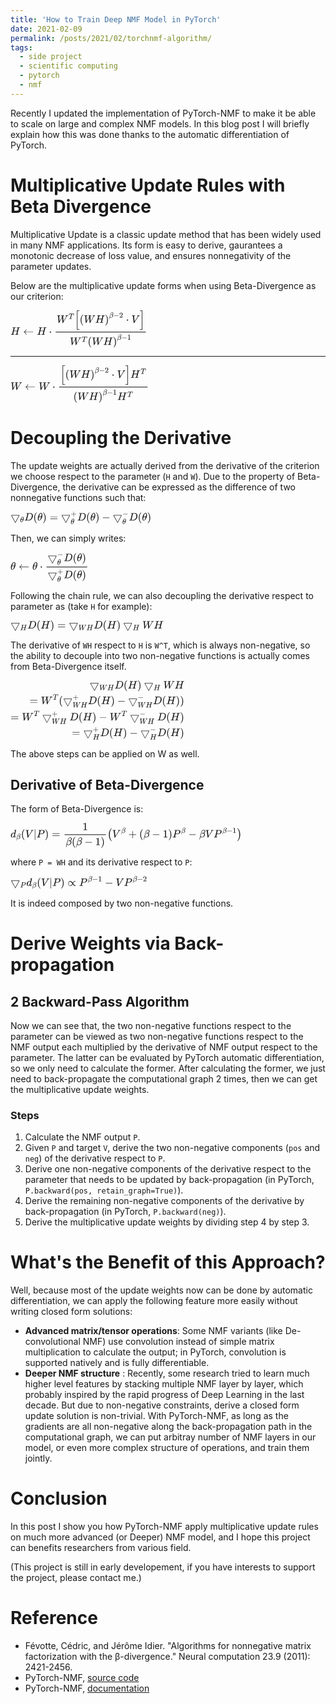 ```yaml
---
title: 'How to Train Deep NMF Model in PyTorch'
date: 2021-02-09
permalink: /posts/2021/02/torchnmf-algorithm/
tags:
  - side project
  - scientific computing
  - pytorch
  - nmf
---
```


Recently I updated the implementation of PyTorch-NMF to make it be able to scale on large and complex NMF models. In this blog post I will briefly explain how this was done thanks to the automatic differentiation of PyTorch.

# Multiplicative Update Rules with Beta Divergence

Multiplicative Update is a classic update method that has been widely used in many NMF applications. Its form is easy to derive, gaurantees a monotonic decrease of loss value, and ensures nonnegativity of the parameter updates.

Below are the multiplicative update forms when using Beta-Divergence as our criterion:

<svg xmlns="http://www.w3.org/2000/svg" width="28.616ex" height="7.793ex" viewBox="0 -2259 12648.4 3444.6" xmlns:xlink="http://www.w3.org/1999/xlink" aria-hidden="true" style=""><defs><path id="MJX-126-TEX-I-1D43B" d="M228 637Q194 637 192 641Q191 643 191 649Q191 673 202 682Q204 683 219 683Q260 681 355 681Q389 681 418 681T463 682T483 682Q499 682 499 672Q499 670 497 658Q492 641 487 638H485Q483 638 480 638T473 638T464 637T455 637Q416 636 405 634T387 623Q384 619 355 500Q348 474 340 442T328 395L324 380Q324 378 469 378H614L615 381Q615 384 646 504Q674 619 674 627T617 637Q594 637 587 639T580 648Q580 650 582 660Q586 677 588 679T604 682Q609 682 646 681T740 680Q802 680 835 681T871 682Q888 682 888 672Q888 645 876 638H874Q872 638 869 638T862 638T853 637T844 637Q805 636 794 634T776 623Q773 618 704 340T634 58Q634 51 638 51Q646 48 692 46H723Q729 38 729 37T726 19Q722 6 716 0H701Q664 2 567 2Q533 2 504 2T458 2T437 1Q420 1 420 10Q420 15 423 24Q428 43 433 45Q437 46 448 46H454Q481 46 514 49Q520 50 522 50T528 55T534 64T540 82T547 110T558 153Q565 181 569 198Q602 330 602 331T457 332H312L279 197Q245 63 245 58Q245 51 253 49T303 46H334Q340 38 340 37T337 19Q333 6 327 0H312Q275 2 178 2Q144 2 115 2T69 2T48 1Q31 1 31 10Q31 12 34 24Q39 43 44 45Q48 46 59 46H65Q92 46 125 49Q139 52 144 61Q147 65 216 339T285 628Q285 635 228 637Z"></path><path id="MJX-126-TEX-N-2190" d="M944 261T944 250T929 230H165Q167 228 182 216T211 189T244 152T277 96T303 25Q308 7 308 0Q308 -11 288 -11Q281 -11 278 -11T272 -7T267 2T263 21Q245 94 195 151T73 236Q58 242 55 247Q55 254 59 257T73 264Q121 283 158 314T215 375T247 434T264 480L267 497Q269 503 270 505T275 509T288 511Q308 511 308 500Q308 493 303 475Q293 438 278 406T246 352T215 315T185 287T165 270H929Q944 261 944 250Z"></path><path id="MJX-126-TEX-N-22C5" d="M78 250Q78 274 95 292T138 310Q162 310 180 294T199 251Q199 226 182 208T139 190T96 207T78 250Z"></path><path id="MJX-126-TEX-I-1D44A" d="M436 683Q450 683 486 682T553 680Q604 680 638 681T677 682Q695 682 695 674Q695 670 692 659Q687 641 683 639T661 637Q636 636 621 632T600 624T597 615Q597 603 613 377T629 138L631 141Q633 144 637 151T649 170T666 200T690 241T720 295T759 362Q863 546 877 572T892 604Q892 619 873 628T831 637Q817 637 817 647Q817 650 819 660Q823 676 825 679T839 682Q842 682 856 682T895 682T949 681Q1015 681 1034 683Q1048 683 1048 672Q1048 666 1045 655T1038 640T1028 637Q1006 637 988 631T958 617T939 600T927 584L923 578L754 282Q586 -14 585 -15Q579 -22 561 -22Q546 -22 542 -17Q539 -14 523 229T506 480L494 462Q472 425 366 239Q222 -13 220 -15T215 -19Q210 -22 197 -22Q178 -22 176 -15Q176 -12 154 304T131 622Q129 631 121 633T82 637H58Q51 644 51 648Q52 671 64 683H76Q118 680 176 680Q301 680 313 683H323Q329 677 329 674T327 656Q322 641 318 637H297Q236 634 232 620Q262 160 266 136L501 550L499 587Q496 629 489 632Q483 636 447 637Q428 637 422 639T416 648Q416 650 418 660Q419 664 420 669T421 676T424 680T428 682T436 683Z"></path><path id="MJX-126-TEX-I-1D447" d="M40 437Q21 437 21 445Q21 450 37 501T71 602L88 651Q93 669 101 677H569H659Q691 677 697 676T704 667Q704 661 687 553T668 444Q668 437 649 437Q640 437 637 437T631 442L629 445Q629 451 635 490T641 551Q641 586 628 604T573 629Q568 630 515 631Q469 631 457 630T439 622Q438 621 368 343T298 60Q298 48 386 46Q418 46 427 45T436 36Q436 31 433 22Q429 4 424 1L422 0Q419 0 415 0Q410 0 363 1T228 2Q99 2 64 0H49Q43 6 43 9T45 27Q49 40 55 46H83H94Q174 46 189 55Q190 56 191 56Q196 59 201 76T241 233Q258 301 269 344Q339 619 339 625Q339 630 310 630H279Q212 630 191 624Q146 614 121 583T67 467Q60 445 57 441T43 437H40Z"></path><path id="MJX-126-TEX-LO-5B" d="M224 -649V1150H455V1099H275V-598H455V-649H224Z"></path><path id="MJX-126-TEX-N-28" d="M94 250Q94 319 104 381T127 488T164 576T202 643T244 695T277 729T302 750H315H319Q333 750 333 741Q333 738 316 720T275 667T226 581T184 443T167 250T184 58T225 -81T274 -167T316 -220T333 -241Q333 -250 318 -250H315H302L274 -226Q180 -141 137 -14T94 250Z"></path><path id="MJX-126-TEX-N-29" d="M60 749L64 750Q69 750 74 750H86L114 726Q208 641 251 514T294 250Q294 182 284 119T261 12T224 -76T186 -143T145 -194T113 -227T90 -246Q87 -249 86 -250H74Q66 -250 63 -250T58 -247T55 -238Q56 -237 66 -225Q221 -64 221 250T66 725Q56 737 55 738Q55 746 60 749Z"></path><path id="MJX-126-TEX-I-1D6FD" d="M29 -194Q23 -188 23 -186Q23 -183 102 134T186 465Q208 533 243 584T309 658Q365 705 429 705H431Q493 705 533 667T573 570Q573 465 469 396L482 383Q533 332 533 252Q533 139 448 65T257 -10Q227 -10 203 -2T165 17T143 40T131 59T126 65L62 -188Q60 -194 42 -194H29ZM353 431Q392 431 427 419L432 422Q436 426 439 429T449 439T461 453T472 471T484 495T493 524T501 560Q503 569 503 593Q503 611 502 616Q487 667 426 667Q384 667 347 643T286 582T247 514T224 455Q219 439 186 308T152 168Q151 163 151 147Q151 99 173 68Q204 26 260 26Q302 26 349 51T425 137Q441 171 449 214T457 279Q457 337 422 372Q380 358 347 358H337Q258 358 258 389Q258 396 261 403Q275 431 353 431Z"></path><path id="MJX-126-TEX-N-2212" d="M84 237T84 250T98 270H679Q694 262 694 250T679 230H98Q84 237 84 250Z"></path><path id="MJX-126-TEX-N-32" d="M109 429Q82 429 66 447T50 491Q50 562 103 614T235 666Q326 666 387 610T449 465Q449 422 429 383T381 315T301 241Q265 210 201 149L142 93L218 92Q375 92 385 97Q392 99 409 186V189H449V186Q448 183 436 95T421 3V0H50V19V31Q50 38 56 46T86 81Q115 113 136 137Q145 147 170 174T204 211T233 244T261 278T284 308T305 340T320 369T333 401T340 431T343 464Q343 527 309 573T212 619Q179 619 154 602T119 569T109 550Q109 549 114 549Q132 549 151 535T170 489Q170 464 154 447T109 429Z"></path><path id="MJX-126-TEX-I-1D449" d="M52 648Q52 670 65 683H76Q118 680 181 680Q299 680 320 683H330Q336 677 336 674T334 656Q329 641 325 637H304Q282 635 274 635Q245 630 242 620Q242 618 271 369T301 118L374 235Q447 352 520 471T595 594Q599 601 599 609Q599 633 555 637Q537 637 537 648Q537 649 539 661Q542 675 545 679T558 683Q560 683 570 683T604 682T668 681Q737 681 755 683H762Q769 676 769 672Q769 655 760 640Q757 637 743 637Q730 636 719 635T698 630T682 623T670 615T660 608T652 599T645 592L452 282Q272 -9 266 -16Q263 -18 259 -21L241 -22H234Q216 -22 216 -15Q213 -9 177 305Q139 623 138 626Q133 637 76 637H59Q52 642 52 648Z"></path><path id="MJX-126-TEX-LO-5D" d="M16 1099V1150H247V-649H16V-598H196V1099H16Z"></path><path id="MJX-126-TEX-N-31" d="M213 578L200 573Q186 568 160 563T102 556H83V602H102Q149 604 189 617T245 641T273 663Q275 666 285 666Q294 666 302 660V361L303 61Q310 54 315 52T339 48T401 46H427V0H416Q395 3 257 3Q121 3 100 0H88V46H114Q136 46 152 46T177 47T193 50T201 52T207 57T213 61V578Z"></path></defs><g stroke="currentColor" fill="currentColor" stroke-width="0" transform="matrix(1 0 0 -1 0 0)"><g data-mml-node="math"><g data-mml-node="mi"><use xlink:href="#MJX-126-TEX-I-1D43B"></use></g><g data-mml-node="mo" transform="translate(1165.8, 0)"><use xlink:href="#MJX-126-TEX-N-2190"></use></g><g data-mml-node="mi" transform="translate(2443.6, 0)"><use xlink:href="#MJX-126-TEX-I-1D43B"></use></g><g data-mml-node="mo" transform="translate(3553.8, 0)"><use xlink:href="#MJX-126-TEX-N-22C5"></use></g><g data-mml-node="mfrac" transform="translate(4054, 0)"><g data-mml-node="mrow" transform="translate(220, 1109.5)"><g data-mml-node="msup"><g data-mml-node="mi"><use xlink:href="#MJX-126-TEX-I-1D44A"></use></g><g data-mml-node="mi" transform="translate(1103.2, 363) scale(0.707)"><use xlink:href="#MJX-126-TEX-I-1D447"></use></g></g><g data-mml-node="mrow" transform="translate(1651, 0)"><g data-mml-node="mo"><use xlink:href="#MJX-126-TEX-LO-5B"></use></g><g data-mml-node="msup" transform="translate(472, 0)"><g data-mml-node="mrow"><g data-mml-node="mo"><use xlink:href="#MJX-126-TEX-N-28"></use></g><g data-mml-node="mi" transform="translate(389, 0)"><use xlink:href="#MJX-126-TEX-I-1D44A"></use></g><g data-mml-node="mi" transform="translate(1437, 0)"><use xlink:href="#MJX-126-TEX-I-1D43B"></use></g><g data-mml-node="mo" transform="translate(2325, 0)"><use xlink:href="#MJX-126-TEX-N-29"></use></g></g><g data-mml-node="TeXAtom" transform="translate(2714, 477.1) scale(0.707)" data-mjx-texclass="ORD"><g data-mml-node="mi"><use xlink:href="#MJX-126-TEX-I-1D6FD"></use></g><g data-mml-node="mo" transform="translate(566, 0)"><use xlink:href="#MJX-126-TEX-N-2212"></use></g><g data-mml-node="mn" transform="translate(1344, 0)"><use xlink:href="#MJX-126-TEX-N-32"></use></g></g></g><g data-mml-node="mo" transform="translate(4762.1, 0)"><use xlink:href="#MJX-126-TEX-N-22C5"></use></g><g data-mml-node="mi" transform="translate(5262.3, 0)"><use xlink:href="#MJX-126-TEX-I-1D449"></use></g><g data-mml-node="mo" transform="translate(6031.3, 0)"><use xlink:href="#MJX-126-TEX-LO-5D"></use></g></g></g><g data-mml-node="mrow" transform="translate(1437.7, -935.6)"><g data-mml-node="msup"><g data-mml-node="mi"><use xlink:href="#MJX-126-TEX-I-1D44A"></use></g><g data-mml-node="mi" transform="translate(1103.2, 289) scale(0.707)"><use xlink:href="#MJX-126-TEX-I-1D447"></use></g></g><g data-mml-node="msup" transform="translate(1651, 0)"><g data-mml-node="mrow"><g data-mml-node="mo"><use xlink:href="#MJX-126-TEX-N-28"></use></g><g data-mml-node="mi" transform="translate(389, 0)"><use xlink:href="#MJX-126-TEX-I-1D44A"></use></g><g data-mml-node="mi" transform="translate(1437, 0)"><use xlink:href="#MJX-126-TEX-I-1D43B"></use></g><g data-mml-node="mo" transform="translate(2325, 0)"><use xlink:href="#MJX-126-TEX-N-29"></use></g></g><g data-mml-node="TeXAtom" transform="translate(2714, 477.1) scale(0.707)" data-mjx-texclass="ORD"><g data-mml-node="mi"><use xlink:href="#MJX-126-TEX-I-1D6FD"></use></g><g data-mml-node="mo" transform="translate(566, 0)"><use xlink:href="#MJX-126-TEX-N-2212"></use></g><g data-mml-node="mn" transform="translate(1344, 0)"><use xlink:href="#MJX-126-TEX-N-31"></use></g></g></g></g><rect width="8354.4" height="60" x="120" y="220"></rect></g></g></g></svg>

---

<svg xmlns="http://www.w3.org/2000/svg" width="28.973ex" height="7.793ex" viewBox="0 -2259 12806 3444.6" xmlns:xlink="http://www.w3.org/1999/xlink" aria-hidden="true" style=""><defs><path id="MJX-148-TEX-I-1D44A" d="M436 683Q450 683 486 682T553 680Q604 680 638 681T677 682Q695 682 695 674Q695 670 692 659Q687 641 683 639T661 637Q636 636 621 632T600 624T597 615Q597 603 613 377T629 138L631 141Q633 144 637 151T649 170T666 200T690 241T720 295T759 362Q863 546 877 572T892 604Q892 619 873 628T831 637Q817 637 817 647Q817 650 819 660Q823 676 825 679T839 682Q842 682 856 682T895 682T949 681Q1015 681 1034 683Q1048 683 1048 672Q1048 666 1045 655T1038 640T1028 637Q1006 637 988 631T958 617T939 600T927 584L923 578L754 282Q586 -14 585 -15Q579 -22 561 -22Q546 -22 542 -17Q539 -14 523 229T506 480L494 462Q472 425 366 239Q222 -13 220 -15T215 -19Q210 -22 197 -22Q178 -22 176 -15Q176 -12 154 304T131 622Q129 631 121 633T82 637H58Q51 644 51 648Q52 671 64 683H76Q118 680 176 680Q301 680 313 683H323Q329 677 329 674T327 656Q322 641 318 637H297Q236 634 232 620Q262 160 266 136L501 550L499 587Q496 629 489 632Q483 636 447 637Q428 637 422 639T416 648Q416 650 418 660Q419 664 420 669T421 676T424 680T428 682T436 683Z"></path><path id="MJX-148-TEX-N-2190" d="M944 261T944 250T929 230H165Q167 228 182 216T211 189T244 152T277 96T303 25Q308 7 308 0Q308 -11 288 -11Q281 -11 278 -11T272 -7T267 2T263 21Q245 94 195 151T73 236Q58 242 55 247Q55 254 59 257T73 264Q121 283 158 314T215 375T247 434T264 480L267 497Q269 503 270 505T275 509T288 511Q308 511 308 500Q308 493 303 475Q293 438 278 406T246 352T215 315T185 287T165 270H929Q944 261 944 250Z"></path><path id="MJX-148-TEX-N-22C5" d="M78 250Q78 274 95 292T138 310Q162 310 180 294T199 251Q199 226 182 208T139 190T96 207T78 250Z"></path><path id="MJX-148-TEX-LO-5B" d="M224 -649V1150H455V1099H275V-598H455V-649H224Z"></path><path id="MJX-148-TEX-N-28" d="M94 250Q94 319 104 381T127 488T164 576T202 643T244 695T277 729T302 750H315H319Q333 750 333 741Q333 738 316 720T275 667T226 581T184 443T167 250T184 58T225 -81T274 -167T316 -220T333 -241Q333 -250 318 -250H315H302L274 -226Q180 -141 137 -14T94 250Z"></path><path id="MJX-148-TEX-I-1D43B" d="M228 637Q194 637 192 641Q191 643 191 649Q191 673 202 682Q204 683 219 683Q260 681 355 681Q389 681 418 681T463 682T483 682Q499 682 499 672Q499 670 497 658Q492 641 487 638H485Q483 638 480 638T473 638T464 637T455 637Q416 636 405 634T387 623Q384 619 355 500Q348 474 340 442T328 395L324 380Q324 378 469 378H614L615 381Q615 384 646 504Q674 619 674 627T617 637Q594 637 587 639T580 648Q580 650 582 660Q586 677 588 679T604 682Q609 682 646 681T740 680Q802 680 835 681T871 682Q888 682 888 672Q888 645 876 638H874Q872 638 869 638T862 638T853 637T844 637Q805 636 794 634T776 623Q773 618 704 340T634 58Q634 51 638 51Q646 48 692 46H723Q729 38 729 37T726 19Q722 6 716 0H701Q664 2 567 2Q533 2 504 2T458 2T437 1Q420 1 420 10Q420 15 423 24Q428 43 433 45Q437 46 448 46H454Q481 46 514 49Q520 50 522 50T528 55T534 64T540 82T547 110T558 153Q565 181 569 198Q602 330 602 331T457 332H312L279 197Q245 63 245 58Q245 51 253 49T303 46H334Q340 38 340 37T337 19Q333 6 327 0H312Q275 2 178 2Q144 2 115 2T69 2T48 1Q31 1 31 10Q31 12 34 24Q39 43 44 45Q48 46 59 46H65Q92 46 125 49Q139 52 144 61Q147 65 216 339T285 628Q285 635 228 637Z"></path><path id="MJX-148-TEX-N-29" d="M60 749L64 750Q69 750 74 750H86L114 726Q208 641 251 514T294 250Q294 182 284 119T261 12T224 -76T186 -143T145 -194T113 -227T90 -246Q87 -249 86 -250H74Q66 -250 63 -250T58 -247T55 -238Q56 -237 66 -225Q221 -64 221 250T66 725Q56 737 55 738Q55 746 60 749Z"></path><path id="MJX-148-TEX-I-1D6FD" d="M29 -194Q23 -188 23 -186Q23 -183 102 134T186 465Q208 533 243 584T309 658Q365 705 429 705H431Q493 705 533 667T573 570Q573 465 469 396L482 383Q533 332 533 252Q533 139 448 65T257 -10Q227 -10 203 -2T165 17T143 40T131 59T126 65L62 -188Q60 -194 42 -194H29ZM353 431Q392 431 427 419L432 422Q436 426 439 429T449 439T461 453T472 471T484 495T493 524T501 560Q503 569 503 593Q503 611 502 616Q487 667 426 667Q384 667 347 643T286 582T247 514T224 455Q219 439 186 308T152 168Q151 163 151 147Q151 99 173 68Q204 26 260 26Q302 26 349 51T425 137Q441 171 449 214T457 279Q457 337 422 372Q380 358 347 358H337Q258 358 258 389Q258 396 261 403Q275 431 353 431Z"></path><path id="MJX-148-TEX-N-2212" d="M84 237T84 250T98 270H679Q694 262 694 250T679 230H98Q84 237 84 250Z"></path><path id="MJX-148-TEX-N-32" d="M109 429Q82 429 66 447T50 491Q50 562 103 614T235 666Q326 666 387 610T449 465Q449 422 429 383T381 315T301 241Q265 210 201 149L142 93L218 92Q375 92 385 97Q392 99 409 186V189H449V186Q448 183 436 95T421 3V0H50V19V31Q50 38 56 46T86 81Q115 113 136 137Q145 147 170 174T204 211T233 244T261 278T284 308T305 340T320 369T333 401T340 431T343 464Q343 527 309 573T212 619Q179 619 154 602T119 569T109 550Q109 549 114 549Q132 549 151 535T170 489Q170 464 154 447T109 429Z"></path><path id="MJX-148-TEX-I-1D449" d="M52 648Q52 670 65 683H76Q118 680 181 680Q299 680 320 683H330Q336 677 336 674T334 656Q329 641 325 637H304Q282 635 274 635Q245 630 242 620Q242 618 271 369T301 118L374 235Q447 352 520 471T595 594Q599 601 599 609Q599 633 555 637Q537 637 537 648Q537 649 539 661Q542 675 545 679T558 683Q560 683 570 683T604 682T668 681Q737 681 755 683H762Q769 676 769 672Q769 655 760 640Q757 637 743 637Q730 636 719 635T698 630T682 623T670 615T660 608T652 599T645 592L452 282Q272 -9 266 -16Q263 -18 259 -21L241 -22H234Q216 -22 216 -15Q213 -9 177 305Q139 623 138 626Q133 637 76 637H59Q52 642 52 648Z"></path><path id="MJX-148-TEX-LO-5D" d="M16 1099V1150H247V-649H16V-598H196V1099H16Z"></path><path id="MJX-148-TEX-I-1D447" d="M40 437Q21 437 21 445Q21 450 37 501T71 602L88 651Q93 669 101 677H569H659Q691 677 697 676T704 667Q704 661 687 553T668 444Q668 437 649 437Q640 437 637 437T631 442L629 445Q629 451 635 490T641 551Q641 586 628 604T573 629Q568 630 515 631Q469 631 457 630T439 622Q438 621 368 343T298 60Q298 48 386 46Q418 46 427 45T436 36Q436 31 433 22Q429 4 424 1L422 0Q419 0 415 0Q410 0 363 1T228 2Q99 2 64 0H49Q43 6 43 9T45 27Q49 40 55 46H83H94Q174 46 189 55Q190 56 191 56Q196 59 201 76T241 233Q258 301 269 344Q339 619 339 625Q339 630 310 630H279Q212 630 191 624Q146 614 121 583T67 467Q60 445 57 441T43 437H40Z"></path><path id="MJX-148-TEX-N-31" d="M213 578L200 573Q186 568 160 563T102 556H83V602H102Q149 604 189 617T245 641T273 663Q275 666 285 666Q294 666 302 660V361L303 61Q310 54 315 52T339 48T401 46H427V0H416Q395 3 257 3Q121 3 100 0H88V46H114Q136 46 152 46T177 47T193 50T201 52T207 57T213 61V578Z"></path></defs><g stroke="currentColor" fill="currentColor" stroke-width="0" transform="matrix(1 0 0 -1 0 0)"><g data-mml-node="math"><g data-mml-node="mi"><use xlink:href="#MJX-148-TEX-I-1D44A"></use></g><g data-mml-node="mo" transform="translate(1325.8, 0)"><use xlink:href="#MJX-148-TEX-N-2190"></use></g><g data-mml-node="mi" transform="translate(2603.6, 0)"><use xlink:href="#MJX-148-TEX-I-1D44A"></use></g><g data-mml-node="mo" transform="translate(3873.8, 0)"><use xlink:href="#MJX-148-TEX-N-22C5"></use></g><g data-mml-node="mfrac" transform="translate(4374, 0)"><g data-mml-node="mrow" transform="translate(220, 1109.5)"><g data-mml-node="mrow"><g data-mml-node="mo"><use xlink:href="#MJX-148-TEX-LO-5B"></use></g><g data-mml-node="msup" transform="translate(472, 0)"><g data-mml-node="mrow"><g data-mml-node="mo"><use xlink:href="#MJX-148-TEX-N-28"></use></g><g data-mml-node="mi" transform="translate(389, 0)"><use xlink:href="#MJX-148-TEX-I-1D44A"></use></g><g data-mml-node="mi" transform="translate(1437, 0)"><use xlink:href="#MJX-148-TEX-I-1D43B"></use></g><g data-mml-node="mo" transform="translate(2325, 0)"><use xlink:href="#MJX-148-TEX-N-29"></use></g></g><g data-mml-node="TeXAtom" transform="translate(2714, 477.1) scale(0.707)" data-mjx-texclass="ORD"><g data-mml-node="mi"><use xlink:href="#MJX-148-TEX-I-1D6FD"></use></g><g data-mml-node="mo" transform="translate(566, 0)"><use xlink:href="#MJX-148-TEX-N-2212"></use></g><g data-mml-node="mn" transform="translate(1344, 0)"><use xlink:href="#MJX-148-TEX-N-32"></use></g></g></g><g data-mml-node="mo" transform="translate(4762.1, 0)"><use xlink:href="#MJX-148-TEX-N-22C5"></use></g><g data-mml-node="mi" transform="translate(5262.3, 0)"><use xlink:href="#MJX-148-TEX-I-1D449"></use></g><g data-mml-node="mo" transform="translate(6031.3, 0)"><use xlink:href="#MJX-148-TEX-LO-5D"></use></g></g><g data-mml-node="msup" transform="translate(6503.3, 0)"><g data-mml-node="mi"><use xlink:href="#MJX-148-TEX-I-1D43B"></use></g><g data-mml-node="mi" transform="translate(940.8, 363) scale(0.707)"><use xlink:href="#MJX-148-TEX-I-1D447"></use></g></g></g><g data-mml-node="mrow" transform="translate(1437.7, -935.6)"><g data-mml-node="msup"><g data-mml-node="mrow"><g data-mml-node="mo"><use xlink:href="#MJX-148-TEX-N-28"></use></g><g data-mml-node="mi" transform="translate(389, 0)"><use xlink:href="#MJX-148-TEX-I-1D44A"></use></g><g data-mml-node="mi" transform="translate(1437, 0)"><use xlink:href="#MJX-148-TEX-I-1D43B"></use></g><g data-mml-node="mo" transform="translate(2325, 0)"><use xlink:href="#MJX-148-TEX-N-29"></use></g></g><g data-mml-node="TeXAtom" transform="translate(2714, 477.1) scale(0.707)" data-mjx-texclass="ORD"><g data-mml-node="mi"><use xlink:href="#MJX-148-TEX-I-1D6FD"></use></g><g data-mml-node="mo" transform="translate(566, 0)"><use xlink:href="#MJX-148-TEX-N-2212"></use></g><g data-mml-node="mn" transform="translate(1344, 0)"><use xlink:href="#MJX-148-TEX-N-31"></use></g></g></g><g data-mml-node="msup" transform="translate(4067.9, 0)"><g data-mml-node="mi"><use xlink:href="#MJX-148-TEX-I-1D43B"></use></g><g data-mml-node="mi" transform="translate(940.8, 289) scale(0.707)"><use xlink:href="#MJX-148-TEX-I-1D447"></use></g></g></g><rect width="8192" height="60" x="120" y="220"></rect></g></g></g></svg>

# Decoupling the Derivative

The update weights are actually derived from the derivative of the criterion we choose respect to the parameter (`H` and `W`). Due to the property of Beta-Divergence, the derivative can be expressed as the difference of two nonnegative functions such that:

<svg xmlns="http://www.w3.org/2000/svg" width="29.479ex" height="2.615ex" viewBox="0 -825.2 13029.9 1155.8" xmlns:xlink="http://www.w3.org/1999/xlink" aria-hidden="true" style=""><defs><path id="MJX-256-TEX-N-25BD" d="M59 480Q59 485 61 489T66 495T72 498L75 500H814Q828 493 828 480V474L644 132Q458 -210 455 -212Q451 -215 444 -215T433 -212Q429 -210 342 -49T164 282T64 466Q59 478 59 480ZM775 460H113Q113 459 278 153T444 -153T610 153T775 460Z"></path><path id="MJX-256-TEX-I-1D703" d="M35 200Q35 302 74 415T180 610T319 704Q320 704 327 704T339 705Q393 701 423 656Q462 596 462 495Q462 380 417 261T302 66T168 -10H161Q125 -10 99 10T60 63T41 130T35 200ZM383 566Q383 668 330 668Q294 668 260 623T204 521T170 421T157 371Q206 370 254 370L351 371Q352 372 359 404T375 484T383 566ZM113 132Q113 26 166 26Q181 26 198 36T239 74T287 161T335 307L340 324H145Q145 321 136 286T120 208T113 132Z"></path><path id="MJX-256-TEX-I-1D437" d="M287 628Q287 635 230 637Q207 637 200 638T193 647Q193 655 197 667T204 682Q206 683 403 683Q570 682 590 682T630 676Q702 659 752 597T803 431Q803 275 696 151T444 3L430 1L236 0H125H72Q48 0 41 2T33 11Q33 13 36 25Q40 41 44 43T67 46Q94 46 127 49Q141 52 146 61Q149 65 218 339T287 628ZM703 469Q703 507 692 537T666 584T629 613T590 629T555 636Q553 636 541 636T512 636T479 637H436Q392 637 386 627Q384 623 313 339T242 52Q242 48 253 48T330 47Q335 47 349 47T373 46Q499 46 581 128Q617 164 640 212T683 339T703 469Z"></path><path id="MJX-256-TEX-N-28" d="M94 250Q94 319 104 381T127 488T164 576T202 643T244 695T277 729T302 750H315H319Q333 750 333 741Q333 738 316 720T275 667T226 581T184 443T167 250T184 58T225 -81T274 -167T316 -220T333 -241Q333 -250 318 -250H315H302L274 -226Q180 -141 137 -14T94 250Z"></path><path id="MJX-256-TEX-N-29" d="M60 749L64 750Q69 750 74 750H86L114 726Q208 641 251 514T294 250Q294 182 284 119T261 12T224 -76T186 -143T145 -194T113 -227T90 -246Q87 -249 86 -250H74Q66 -250 63 -250T58 -247T55 -238Q56 -237 66 -225Q221 -64 221 250T66 725Q56 737 55 738Q55 746 60 749Z"></path><path id="MJX-256-TEX-N-3D" d="M56 347Q56 360 70 367H707Q722 359 722 347Q722 336 708 328L390 327H72Q56 332 56 347ZM56 153Q56 168 72 173H708Q722 163 722 153Q722 140 707 133H70Q56 140 56 153Z"></path><path id="MJX-256-TEX-N-2B" d="M56 237T56 250T70 270H369V420L370 570Q380 583 389 583Q402 583 409 568V270H707Q722 262 722 250T707 230H409V-68Q401 -82 391 -82H389H387Q375 -82 369 -68V230H70Q56 237 56 250Z"></path><path id="MJX-256-TEX-N-2212" d="M84 237T84 250T98 270H679Q694 262 694 250T679 230H98Q84 237 84 250Z"></path></defs><g stroke="currentColor" fill="currentColor" stroke-width="0" transform="matrix(1 0 0 -1 0 0)"><g data-mml-node="math"><g data-mml-node="msub"><g data-mml-node="mo"><use xlink:href="#MJX-256-TEX-N-25BD"></use></g><g data-mml-node="TeXAtom" transform="translate(889, -150) scale(0.707)" data-mjx-texclass="ORD"><g data-mml-node="mi"><use xlink:href="#MJX-256-TEX-I-1D703"></use></g></g></g><g data-mml-node="mi" transform="translate(1270.6, 0)"><use xlink:href="#MJX-256-TEX-I-1D437"></use></g><g data-mml-node="mo" transform="translate(2098.6, 0)"><use xlink:href="#MJX-256-TEX-N-28"></use></g><g data-mml-node="mi" transform="translate(2487.6, 0)"><use xlink:href="#MJX-256-TEX-I-1D703"></use></g><g data-mml-node="mo" transform="translate(2956.6, 0)"><use xlink:href="#MJX-256-TEX-N-29"></use></g><g data-mml-node="mo" transform="translate(3623.4, 0)"><use xlink:href="#MJX-256-TEX-N-3D"></use></g><g data-mml-node="msubsup" transform="translate(4679.2, 0)"><g data-mml-node="mo"><use xlink:href="#MJX-256-TEX-N-25BD"></use></g><g data-mml-node="mo" transform="translate(889, 413) scale(0.707)"><use xlink:href="#MJX-256-TEX-N-2B"></use></g><g data-mml-node="TeXAtom" transform="translate(889, -323.5) scale(0.707)" data-mjx-texclass="ORD"><g data-mml-node="mi"><use xlink:href="#MJX-256-TEX-I-1D703"></use></g></g></g><g data-mml-node="mi" transform="translate(6168.3, 0)"><use xlink:href="#MJX-256-TEX-I-1D437"></use></g><g data-mml-node="mo" transform="translate(6996.3, 0)"><use xlink:href="#MJX-256-TEX-N-28"></use></g><g data-mml-node="mi" transform="translate(7385.3, 0)"><use xlink:href="#MJX-256-TEX-I-1D703"></use></g><g data-mml-node="mo" transform="translate(7854.3, 0)"><use xlink:href="#MJX-256-TEX-N-29"></use></g><g data-mml-node="mo" transform="translate(8465.5, 0)"><use xlink:href="#MJX-256-TEX-N-2212"></use></g><g data-mml-node="msubsup" transform="translate(9465.8, 0)"><g data-mml-node="mo"><use xlink:href="#MJX-256-TEX-N-25BD"></use></g><g data-mml-node="mo" transform="translate(889, 413) scale(0.707)"><use xlink:href="#MJX-256-TEX-N-2212"></use></g><g data-mml-node="TeXAtom" transform="translate(889, -323.5) scale(0.707)" data-mjx-texclass="ORD"><g data-mml-node="mi"><use xlink:href="#MJX-256-TEX-I-1D703"></use></g></g></g><g data-mml-node="mi" transform="translate(10954.9, 0)"><use xlink:href="#MJX-256-TEX-I-1D437"></use></g><g data-mml-node="mo" transform="translate(11782.9, 0)"><use xlink:href="#MJX-256-TEX-N-28"></use></g><g data-mml-node="mi" transform="translate(12171.9, 0)"><use xlink:href="#MJX-256-TEX-I-1D703"></use></g><g data-mml-node="mo" transform="translate(12640.9, 0)"><use xlink:href="#MJX-256-TEX-N-29"></use></g></g></g></svg>

Then, we can simply writes:

<svg xmlns="http://www.w3.org/2000/svg" width="16.335ex" height="6.18ex" viewBox="0 -1615.8 7220.1 2731.6" xmlns:xlink="http://www.w3.org/1999/xlink" aria-hidden="true" style=""><defs><path id="MJX-498-TEX-I-1D703" d="M35 200Q35 302 74 415T180 610T319 704Q320 704 327 704T339 705Q393 701 423 656Q462 596 462 495Q462 380 417 261T302 66T168 -10H161Q125 -10 99 10T60 63T41 130T35 200ZM383 566Q383 668 330 668Q294 668 260 623T204 521T170 421T157 371Q206 370 254 370L351 371Q352 372 359 404T375 484T383 566ZM113 132Q113 26 166 26Q181 26 198 36T239 74T287 161T335 307L340 324H145Q145 321 136 286T120 208T113 132Z"></path><path id="MJX-498-TEX-N-2190" d="M944 261T944 250T929 230H165Q167 228 182 216T211 189T244 152T277 96T303 25Q308 7 308 0Q308 -11 288 -11Q281 -11 278 -11T272 -7T267 2T263 21Q245 94 195 151T73 236Q58 242 55 247Q55 254 59 257T73 264Q121 283 158 314T215 375T247 434T264 480L267 497Q269 503 270 505T275 509T288 511Q308 511 308 500Q308 493 303 475Q293 438 278 406T246 352T215 315T185 287T165 270H929Q944 261 944 250Z"></path><path id="MJX-498-TEX-N-22C5" d="M78 250Q78 274 95 292T138 310Q162 310 180 294T199 251Q199 226 182 208T139 190T96 207T78 250Z"></path><path id="MJX-498-TEX-N-25BD" d="M59 480Q59 485 61 489T66 495T72 498L75 500H814Q828 493 828 480V474L644 132Q458 -210 455 -212Q451 -215 444 -215T433 -212Q429 -210 342 -49T164 282T64 466Q59 478 59 480ZM775 460H113Q113 459 278 153T444 -153T610 153T775 460Z"></path><path id="MJX-498-TEX-N-2212" d="M84 237T84 250T98 270H679Q694 262 694 250T679 230H98Q84 237 84 250Z"></path><path id="MJX-498-TEX-I-1D437" d="M287 628Q287 635 230 637Q207 637 200 638T193 647Q193 655 197 667T204 682Q206 683 403 683Q570 682 590 682T630 676Q702 659 752 597T803 431Q803 275 696 151T444 3L430 1L236 0H125H72Q48 0 41 2T33 11Q33 13 36 25Q40 41 44 43T67 46Q94 46 127 49Q141 52 146 61Q149 65 218 339T287 628ZM703 469Q703 507 692 537T666 584T629 613T590 629T555 636Q553 636 541 636T512 636T479 637H436Q392 637 386 627Q384 623 313 339T242 52Q242 48 253 48T330 47Q335 47 349 47T373 46Q499 46 581 128Q617 164 640 212T683 339T703 469Z"></path><path id="MJX-498-TEX-N-28" d="M94 250Q94 319 104 381T127 488T164 576T202 643T244 695T277 729T302 750H315H319Q333 750 333 741Q333 738 316 720T275 667T226 581T184 443T167 250T184 58T225 -81T274 -167T316 -220T333 -241Q333 -250 318 -250H315H302L274 -226Q180 -141 137 -14T94 250Z"></path><path id="MJX-498-TEX-N-29" d="M60 749L64 750Q69 750 74 750H86L114 726Q208 641 251 514T294 250Q294 182 284 119T261 12T224 -76T186 -143T145 -194T113 -227T90 -246Q87 -249 86 -250H74Q66 -250 63 -250T58 -247T55 -238Q56 -237 66 -225Q221 -64 221 250T66 725Q56 737 55 738Q55 746 60 749Z"></path><path id="MJX-498-TEX-N-2B" d="M56 237T56 250T70 270H369V420L370 570Q380 583 389 583Q402 583 409 568V270H707Q722 262 722 250T707 230H409V-68Q401 -82 391 -82H389H387Q375 -82 369 -68V230H70Q56 237 56 250Z"></path></defs><g stroke="currentColor" fill="currentColor" stroke-width="0" transform="matrix(1 0 0 -1 0 0)"><g data-mml-node="math"><g data-mml-node="mi"><use xlink:href="#MJX-498-TEX-I-1D703"></use></g><g data-mml-node="mo" transform="translate(746.8, 0)"><use xlink:href="#MJX-498-TEX-N-2190"></use></g><g data-mml-node="mi" transform="translate(2024.6, 0)"><use xlink:href="#MJX-498-TEX-I-1D703"></use></g><g data-mml-node="mo" transform="translate(2715.8, 0)"><use xlink:href="#MJX-498-TEX-N-22C5"></use></g><g data-mml-node="mfrac" transform="translate(3216, 0)"><g data-mml-node="mrow" transform="translate(220, 792)"><g data-mml-node="msubsup"><g data-mml-node="mo"><use xlink:href="#MJX-498-TEX-N-25BD"></use></g><g data-mml-node="mo" transform="translate(889, 411.6) scale(0.707)"><use xlink:href="#MJX-498-TEX-N-2212"></use></g><g data-mml-node="TeXAtom" transform="translate(889, -324.9) scale(0.707)" data-mjx-texclass="ORD"><g data-mml-node="mi"><use xlink:href="#MJX-498-TEX-I-1D703"></use></g></g></g><g data-mml-node="mi" transform="translate(1489.1, 0)"><use xlink:href="#MJX-498-TEX-I-1D437"></use></g><g data-mml-node="mo" transform="translate(2317.1, 0)"><use xlink:href="#MJX-498-TEX-N-28"></use></g><g data-mml-node="mi" transform="translate(2706.1, 0)"><use xlink:href="#MJX-498-TEX-I-1D703"></use></g><g data-mml-node="mo" transform="translate(3175.1, 0)"><use xlink:href="#MJX-498-TEX-N-29"></use></g></g><g data-mml-node="mrow" transform="translate(220, -783.8)"><g data-mml-node="msubsup"><g data-mml-node="mo"><use xlink:href="#MJX-498-TEX-N-25BD"></use></g><g data-mml-node="mo" transform="translate(889, 411.6) scale(0.707)"><use xlink:href="#MJX-498-TEX-N-2B"></use></g><g data-mml-node="TeXAtom" transform="translate(889, -324.9) scale(0.707)" data-mjx-texclass="ORD"><g data-mml-node="mi"><use xlink:href="#MJX-498-TEX-I-1D703"></use></g></g></g><g data-mml-node="mi" transform="translate(1489.1, 0)"><use xlink:href="#MJX-498-TEX-I-1D437"></use></g><g data-mml-node="mo" transform="translate(2317.1, 0)"><use xlink:href="#MJX-498-TEX-N-28"></use></g><g data-mml-node="mi" transform="translate(2706.1, 0)"><use xlink:href="#MJX-498-TEX-I-1D703"></use></g><g data-mml-node="mo" transform="translate(3175.1, 0)"><use xlink:href="#MJX-498-TEX-N-29"></use></g></g><rect width="3764.1" height="60" x="120" y="220"></rect></g></g></g></svg>

Following the chain rule, we can also decoupling the derivative respect to parameter as (take `H` for example):

<svg xmlns="http://www.w3.org/2000/svg" width="32ex" height="2.262ex" viewBox="0 -750 14143.8 1000" xmlns:xlink="http://www.w3.org/1999/xlink" aria-hidden="true" style=""><defs><path id="MJX-1304-TEX-N-25BD" d="M59 480Q59 485 61 489T66 495T72 498L75 500H814Q828 493 828 480V474L644 132Q458 -210 455 -212Q451 -215 444 -215T433 -212Q429 -210 342 -49T164 282T64 466Q59 478 59 480ZM775 460H113Q113 459 278 153T444 -153T610 153T775 460Z"></path><path id="MJX-1304-TEX-I-1D43B" d="M228 637Q194 637 192 641Q191 643 191 649Q191 673 202 682Q204 683 219 683Q260 681 355 681Q389 681 418 681T463 682T483 682Q499 682 499 672Q499 670 497 658Q492 641 487 638H485Q483 638 480 638T473 638T464 637T455 637Q416 636 405 634T387 623Q384 619 355 500Q348 474 340 442T328 395L324 380Q324 378 469 378H614L615 381Q615 384 646 504Q674 619 674 627T617 637Q594 637 587 639T580 648Q580 650 582 660Q586 677 588 679T604 682Q609 682 646 681T740 680Q802 680 835 681T871 682Q888 682 888 672Q888 645 876 638H874Q872 638 869 638T862 638T853 637T844 637Q805 636 794 634T776 623Q773 618 704 340T634 58Q634 51 638 51Q646 48 692 46H723Q729 38 729 37T726 19Q722 6 716 0H701Q664 2 567 2Q533 2 504 2T458 2T437 1Q420 1 420 10Q420 15 423 24Q428 43 433 45Q437 46 448 46H454Q481 46 514 49Q520 50 522 50T528 55T534 64T540 82T547 110T558 153Q565 181 569 198Q602 330 602 331T457 332H312L279 197Q245 63 245 58Q245 51 253 49T303 46H334Q340 38 340 37T337 19Q333 6 327 0H312Q275 2 178 2Q144 2 115 2T69 2T48 1Q31 1 31 10Q31 12 34 24Q39 43 44 45Q48 46 59 46H65Q92 46 125 49Q139 52 144 61Q147 65 216 339T285 628Q285 635 228 637Z"></path><path id="MJX-1304-TEX-I-1D437" d="M287 628Q287 635 230 637Q207 637 200 638T193 647Q193 655 197 667T204 682Q206 683 403 683Q570 682 590 682T630 676Q702 659 752 597T803 431Q803 275 696 151T444 3L430 1L236 0H125H72Q48 0 41 2T33 11Q33 13 36 25Q40 41 44 43T67 46Q94 46 127 49Q141 52 146 61Q149 65 218 339T287 628ZM703 469Q703 507 692 537T666 584T629 613T590 629T555 636Q553 636 541 636T512 636T479 637H436Q392 637 386 627Q384 623 313 339T242 52Q242 48 253 48T330 47Q335 47 349 47T373 46Q499 46 581 128Q617 164 640 212T683 339T703 469Z"></path><path id="MJX-1304-TEX-N-28" d="M94 250Q94 319 104 381T127 488T164 576T202 643T244 695T277 729T302 750H315H319Q333 750 333 741Q333 738 316 720T275 667T226 581T184 443T167 250T184 58T225 -81T274 -167T316 -220T333 -241Q333 -250 318 -250H315H302L274 -226Q180 -141 137 -14T94 250Z"></path><path id="MJX-1304-TEX-N-29" d="M60 749L64 750Q69 750 74 750H86L114 726Q208 641 251 514T294 250Q294 182 284 119T261 12T224 -76T186 -143T145 -194T113 -227T90 -246Q87 -249 86 -250H74Q66 -250 63 -250T58 -247T55 -238Q56 -237 66 -225Q221 -64 221 250T66 725Q56 737 55 738Q55 746 60 749Z"></path><path id="MJX-1304-TEX-N-3D" d="M56 347Q56 360 70 367H707Q722 359 722 347Q722 336 708 328L390 327H72Q56 332 56 347ZM56 153Q56 168 72 173H708Q722 163 722 153Q722 140 707 133H70Q56 140 56 153Z"></path><path id="MJX-1304-TEX-I-1D44A" d="M436 683Q450 683 486 682T553 680Q604 680 638 681T677 682Q695 682 695 674Q695 670 692 659Q687 641 683 639T661 637Q636 636 621 632T600 624T597 615Q597 603 613 377T629 138L631 141Q633 144 637 151T649 170T666 200T690 241T720 295T759 362Q863 546 877 572T892 604Q892 619 873 628T831 637Q817 637 817 647Q817 650 819 660Q823 676 825 679T839 682Q842 682 856 682T895 682T949 681Q1015 681 1034 683Q1048 683 1048 672Q1048 666 1045 655T1038 640T1028 637Q1006 637 988 631T958 617T939 600T927 584L923 578L754 282Q586 -14 585 -15Q579 -22 561 -22Q546 -22 542 -17Q539 -14 523 229T506 480L494 462Q472 425 366 239Q222 -13 220 -15T215 -19Q210 -22 197 -22Q178 -22 176 -15Q176 -12 154 304T131 622Q129 631 121 633T82 637H58Q51 644 51 648Q52 671 64 683H76Q118 680 176 680Q301 680 313 683H323Q329 677 329 674T327 656Q322 641 318 637H297Q236 634 232 620Q262 160 266 136L501 550L499 587Q496 629 489 632Q483 636 447 637Q428 637 422 639T416 648Q416 650 418 660Q419 664 420 669T421 676T424 680T428 682T436 683Z"></path></defs><g stroke="currentColor" fill="currentColor" stroke-width="0" transform="matrix(1 0 0 -1 0 0)"><g data-mml-node="math"><g data-mml-node="mtable"><g data-mml-node="mtr"><g data-mml-node="mtd"><g data-mml-node="msub"><g data-mml-node="mo"><use xlink:href="#MJX-1304-TEX-N-25BD"></use></g><g data-mml-node="mi" transform="translate(889, -150) scale(0.707)"><use xlink:href="#MJX-1304-TEX-I-1D43B"></use></g></g><g data-mml-node="mi" transform="translate(1566.9, 0)"><use xlink:href="#MJX-1304-TEX-I-1D437"></use></g><g data-mml-node="mo" transform="translate(2394.9, 0)"><use xlink:href="#MJX-1304-TEX-N-28"></use></g><g data-mml-node="mi" transform="translate(2783.9, 0)"><use xlink:href="#MJX-1304-TEX-I-1D43B"></use></g><g data-mml-node="mo" transform="translate(3671.9, 0)"><use xlink:href="#MJX-1304-TEX-N-29"></use></g><g data-mml-node="mo" transform="translate(4338.7, 0)"><use xlink:href="#MJX-1304-TEX-N-3D"></use></g><g data-mml-node="msub" transform="translate(5394.5, 0)"><g data-mml-node="mo"><use xlink:href="#MJX-1304-TEX-N-25BD"></use></g><g data-mml-node="TeXAtom" transform="translate(889, -150) scale(0.707)" data-mjx-texclass="ORD"><g data-mml-node="mi"><use xlink:href="#MJX-1304-TEX-I-1D44A"></use></g><g data-mml-node="mi" transform="translate(1048, 0)"><use xlink:href="#MJX-1304-TEX-I-1D43B"></use></g></g></g><g data-mml-node="mi" transform="translate(7702.4, 0)"><use xlink:href="#MJX-1304-TEX-I-1D437"></use></g><g data-mml-node="mo" transform="translate(8530.4, 0)"><use xlink:href="#MJX-1304-TEX-N-28"></use></g><g data-mml-node="mi" transform="translate(8919.4, 0)"><use xlink:href="#MJX-1304-TEX-I-1D43B"></use></g><g data-mml-node="mo" transform="translate(9807.4, 0)"><use xlink:href="#MJX-1304-TEX-N-29"></use></g><g data-mml-node="msub" transform="translate(10418.6, 0)"><g data-mml-node="mo"><use xlink:href="#MJX-1304-TEX-N-25BD"></use></g><g data-mml-node="mi" transform="translate(889, -150) scale(0.707)"><use xlink:href="#MJX-1304-TEX-I-1D43B"></use></g></g><g data-mml-node="mi" transform="translate(12207.8, 0)"><use xlink:href="#MJX-1304-TEX-I-1D44A"></use></g><g data-mml-node="mi" transform="translate(13255.8, 0)"><use xlink:href="#MJX-1304-TEX-I-1D43B"></use></g></g></g></g></g></g></svg>

The derivative of `WH` respect to `H` is `W^T`, which is always non-negative, so the ability to decouple into two non-negative functions is actually comes from Beta-Divergence itself.

<svg xmlns="http://www.w3.org/2000/svg" width="36.364ex" height="12.361ex" viewBox="0 -2981.8 16073 5463.6" xmlns:xlink="http://www.w3.org/1999/xlink" aria-hidden="true" style=""><defs><path id="MJX-1242-TEX-N-25BD" d="M59 480Q59 485 61 489T66 495T72 498L75 500H814Q828 493 828 480V474L644 132Q458 -210 455 -212Q451 -215 444 -215T433 -212Q429 -210 342 -49T164 282T64 466Q59 478 59 480ZM775 460H113Q113 459 278 153T444 -153T610 153T775 460Z"></path><path id="MJX-1242-TEX-I-1D44A" d="M436 683Q450 683 486 682T553 680Q604 680 638 681T677 682Q695 682 695 674Q695 670 692 659Q687 641 683 639T661 637Q636 636 621 632T600 624T597 615Q597 603 613 377T629 138L631 141Q633 144 637 151T649 170T666 200T690 241T720 295T759 362Q863 546 877 572T892 604Q892 619 873 628T831 637Q817 637 817 647Q817 650 819 660Q823 676 825 679T839 682Q842 682 856 682T895 682T949 681Q1015 681 1034 683Q1048 683 1048 672Q1048 666 1045 655T1038 640T1028 637Q1006 637 988 631T958 617T939 600T927 584L923 578L754 282Q586 -14 585 -15Q579 -22 561 -22Q546 -22 542 -17Q539 -14 523 229T506 480L494 462Q472 425 366 239Q222 -13 220 -15T215 -19Q210 -22 197 -22Q178 -22 176 -15Q176 -12 154 304T131 622Q129 631 121 633T82 637H58Q51 644 51 648Q52 671 64 683H76Q118 680 176 680Q301 680 313 683H323Q329 677 329 674T327 656Q322 641 318 637H297Q236 634 232 620Q262 160 266 136L501 550L499 587Q496 629 489 632Q483 636 447 637Q428 637 422 639T416 648Q416 650 418 660Q419 664 420 669T421 676T424 680T428 682T436 683Z"></path><path id="MJX-1242-TEX-I-1D43B" d="M228 637Q194 637 192 641Q191 643 191 649Q191 673 202 682Q204 683 219 683Q260 681 355 681Q389 681 418 681T463 682T483 682Q499 682 499 672Q499 670 497 658Q492 641 487 638H485Q483 638 480 638T473 638T464 637T455 637Q416 636 405 634T387 623Q384 619 355 500Q348 474 340 442T328 395L324 380Q324 378 469 378H614L615 381Q615 384 646 504Q674 619 674 627T617 637Q594 637 587 639T580 648Q580 650 582 660Q586 677 588 679T604 682Q609 682 646 681T740 680Q802 680 835 681T871 682Q888 682 888 672Q888 645 876 638H874Q872 638 869 638T862 638T853 637T844 637Q805 636 794 634T776 623Q773 618 704 340T634 58Q634 51 638 51Q646 48 692 46H723Q729 38 729 37T726 19Q722 6 716 0H701Q664 2 567 2Q533 2 504 2T458 2T437 1Q420 1 420 10Q420 15 423 24Q428 43 433 45Q437 46 448 46H454Q481 46 514 49Q520 50 522 50T528 55T534 64T540 82T547 110T558 153Q565 181 569 198Q602 330 602 331T457 332H312L279 197Q245 63 245 58Q245 51 253 49T303 46H334Q340 38 340 37T337 19Q333 6 327 0H312Q275 2 178 2Q144 2 115 2T69 2T48 1Q31 1 31 10Q31 12 34 24Q39 43 44 45Q48 46 59 46H65Q92 46 125 49Q139 52 144 61Q147 65 216 339T285 628Q285 635 228 637Z"></path><path id="MJX-1242-TEX-I-1D437" d="M287 628Q287 635 230 637Q207 637 200 638T193 647Q193 655 197 667T204 682Q206 683 403 683Q570 682 590 682T630 676Q702 659 752 597T803 431Q803 275 696 151T444 3L430 1L236 0H125H72Q48 0 41 2T33 11Q33 13 36 25Q40 41 44 43T67 46Q94 46 127 49Q141 52 146 61Q149 65 218 339T287 628ZM703 469Q703 507 692 537T666 584T629 613T590 629T555 636Q553 636 541 636T512 636T479 637H436Q392 637 386 627Q384 623 313 339T242 52Q242 48 253 48T330 47Q335 47 349 47T373 46Q499 46 581 128Q617 164 640 212T683 339T703 469Z"></path><path id="MJX-1242-TEX-N-28" d="M94 250Q94 319 104 381T127 488T164 576T202 643T244 695T277 729T302 750H315H319Q333 750 333 741Q333 738 316 720T275 667T226 581T184 443T167 250T184 58T225 -81T274 -167T316 -220T333 -241Q333 -250 318 -250H315H302L274 -226Q180 -141 137 -14T94 250Z"></path><path id="MJX-1242-TEX-N-29" d="M60 749L64 750Q69 750 74 750H86L114 726Q208 641 251 514T294 250Q294 182 284 119T261 12T224 -76T186 -143T145 -194T113 -227T90 -246Q87 -249 86 -250H74Q66 -250 63 -250T58 -247T55 -238Q56 -237 66 -225Q221 -64 221 250T66 725Q56 737 55 738Q55 746 60 749Z"></path><path id="MJX-1242-TEX-N-3D" d="M56 347Q56 360 70 367H707Q722 359 722 347Q722 336 708 328L390 327H72Q56 332 56 347ZM56 153Q56 168 72 173H708Q722 163 722 153Q722 140 707 133H70Q56 140 56 153Z"></path><path id="MJX-1242-TEX-I-1D447" d="M40 437Q21 437 21 445Q21 450 37 501T71 602L88 651Q93 669 101 677H569H659Q691 677 697 676T704 667Q704 661 687 553T668 444Q668 437 649 437Q640 437 637 437T631 442L629 445Q629 451 635 490T641 551Q641 586 628 604T573 629Q568 630 515 631Q469 631 457 630T439 622Q438 621 368 343T298 60Q298 48 386 46Q418 46 427 45T436 36Q436 31 433 22Q429 4 424 1L422 0Q419 0 415 0Q410 0 363 1T228 2Q99 2 64 0H49Q43 6 43 9T45 27Q49 40 55 46H83H94Q174 46 189 55Q190 56 191 56Q196 59 201 76T241 233Q258 301 269 344Q339 619 339 625Q339 630 310 630H279Q212 630 191 624Q146 614 121 583T67 467Q60 445 57 441T43 437H40Z"></path><path id="MJX-1242-TEX-N-2B" d="M56 237T56 250T70 270H369V420L370 570Q380 583 389 583Q402 583 409 568V270H707Q722 262 722 250T707 230H409V-68Q401 -82 391 -82H389H387Q375 -82 369 -68V230H70Q56 237 56 250Z"></path><path id="MJX-1242-TEX-N-2212" d="M84 237T84 250T98 270H679Q694 262 694 250T679 230H98Q84 237 84 250Z"></path></defs><g stroke="currentColor" fill="currentColor" stroke-width="0" transform="matrix(1 0 0 -1 0 0)"><g data-mml-node="math"><g data-mml-node="mtable"><g data-mml-node="mtr" transform="translate(0, 2231.8)"><g data-mml-node="mtd" transform="translate(7323.7, 0)"><g data-mml-node="msub"><g data-mml-node="mo"><use xlink:href="#MJX-1242-TEX-N-25BD"></use></g><g data-mml-node="TeXAtom" transform="translate(889, -150) scale(0.707)" data-mjx-texclass="ORD"><g data-mml-node="mi"><use xlink:href="#MJX-1242-TEX-I-1D44A"></use></g><g data-mml-node="mi" transform="translate(1048, 0)"><use xlink:href="#MJX-1242-TEX-I-1D43B"></use></g></g></g><g data-mml-node="mi" transform="translate(2308, 0)"><use xlink:href="#MJX-1242-TEX-I-1D437"></use></g><g data-mml-node="mo" transform="translate(3136, 0)"><use xlink:href="#MJX-1242-TEX-N-28"></use></g><g data-mml-node="mi" transform="translate(3525, 0)"><use xlink:href="#MJX-1242-TEX-I-1D43B"></use></g><g data-mml-node="mo" transform="translate(4413, 0)"><use xlink:href="#MJX-1242-TEX-N-29"></use></g><g data-mml-node="msub" transform="translate(5024.2, 0)"><g data-mml-node="mo"><use xlink:href="#MJX-1242-TEX-N-25BD"></use></g><g data-mml-node="mi" transform="translate(889, -150) scale(0.707)"><use xlink:href="#MJX-1242-TEX-I-1D43B"></use></g></g><g data-mml-node="mi" transform="translate(6813.3, 0)"><use xlink:href="#MJX-1242-TEX-I-1D44A"></use></g><g data-mml-node="mi" transform="translate(7861.3, 0)"><use xlink:href="#MJX-1242-TEX-I-1D43B"></use></g></g><g data-mml-node="mtd" transform="translate(16073, 0)"></g></g><g data-mml-node="mtr" transform="translate(0, 790.1)"><g data-mml-node="mtd" transform="translate(1761.9, 0)"><g data-mml-node="mo"><use xlink:href="#MJX-1242-TEX-N-3D"></use></g><g data-mml-node="msup" transform="translate(1055.8, 0)"><g data-mml-node="mi"><use xlink:href="#MJX-1242-TEX-I-1D44A"></use></g><g data-mml-node="mi" transform="translate(1103.2, 413) scale(0.707)"><use xlink:href="#MJX-1242-TEX-I-1D447"></use></g></g><g data-mml-node="mo" transform="translate(2706.8, 0)"><use xlink:href="#MJX-1242-TEX-N-28"></use></g><g data-mml-node="msubsup" transform="translate(3095.8, 0)"><g data-mml-node="mo"><use xlink:href="#MJX-1242-TEX-N-25BD"></use></g><g data-mml-node="mo" transform="translate(889, 413) scale(0.707)"><use xlink:href="#MJX-1242-TEX-N-2B"></use></g><g data-mml-node="TeXAtom" transform="translate(889, -307.9) scale(0.707)" data-mjx-texclass="ORD"><g data-mml-node="mi"><use xlink:href="#MJX-1242-TEX-I-1D44A"></use></g><g data-mml-node="mi" transform="translate(1048, 0)"><use xlink:href="#MJX-1242-TEX-I-1D43B"></use></g></g></g><g data-mml-node="mi" transform="translate(5403.7, 0)"><use xlink:href="#MJX-1242-TEX-I-1D437"></use></g><g data-mml-node="mo" transform="translate(6231.7, 0)"><use xlink:href="#MJX-1242-TEX-N-28"></use></g><g data-mml-node="mi" transform="translate(6620.7, 0)"><use xlink:href="#MJX-1242-TEX-I-1D43B"></use></g><g data-mml-node="mo" transform="translate(7508.7, 0)"><use xlink:href="#MJX-1242-TEX-N-29"></use></g><g data-mml-node="mo" transform="translate(8120, 0)"><use xlink:href="#MJX-1242-TEX-N-2212"></use></g><g data-mml-node="msubsup" transform="translate(9120.2, 0)"><g data-mml-node="mo"><use xlink:href="#MJX-1242-TEX-N-25BD"></use></g><g data-mml-node="mo" transform="translate(889, 413) scale(0.707)"><use xlink:href="#MJX-1242-TEX-N-2212"></use></g><g data-mml-node="TeXAtom" transform="translate(889, -307.9) scale(0.707)" data-mjx-texclass="ORD"><g data-mml-node="mi"><use xlink:href="#MJX-1242-TEX-I-1D44A"></use></g><g data-mml-node="mi" transform="translate(1048, 0)"><use xlink:href="#MJX-1242-TEX-I-1D43B"></use></g></g></g><g data-mml-node="mi" transform="translate(11428.1, 0)"><use xlink:href="#MJX-1242-TEX-I-1D437"></use></g><g data-mml-node="mo" transform="translate(12256.1, 0)"><use xlink:href="#MJX-1242-TEX-N-28"></use></g><g data-mml-node="mi" transform="translate(12645.1, 0)"><use xlink:href="#MJX-1242-TEX-I-1D43B"></use></g><g data-mml-node="mo" transform="translate(13533.1, 0)"><use xlink:href="#MJX-1242-TEX-N-29"></use></g><g data-mml-node="mo" transform="translate(13922.1, 0)"><use xlink:href="#MJX-1242-TEX-N-29"></use></g></g><g data-mml-node="mtd" transform="translate(16073, 0)"></g></g><g data-mml-node="mtr" transform="translate(0, -725.1)"><g data-mml-node="mtd"><g data-mml-node="mo"><use xlink:href="#MJX-1242-TEX-N-3D"></use></g><g data-mml-node="msup" transform="translate(1055.8, 0)"><g data-mml-node="mi"><use xlink:href="#MJX-1242-TEX-I-1D44A"></use></g><g data-mml-node="mi" transform="translate(1103.2, 413) scale(0.707)"><use xlink:href="#MJX-1242-TEX-I-1D447"></use></g></g><g data-mml-node="msubsup" transform="translate(2929, 0)"><g data-mml-node="mo"><use xlink:href="#MJX-1242-TEX-N-25BD"></use></g><g data-mml-node="mo" transform="translate(889, 413) scale(0.707)"><use xlink:href="#MJX-1242-TEX-N-2B"></use></g><g data-mml-node="TeXAtom" transform="translate(889, -307.9) scale(0.707)" data-mjx-texclass="ORD"><g data-mml-node="mi"><use xlink:href="#MJX-1242-TEX-I-1D44A"></use></g><g data-mml-node="mi" transform="translate(1048, 0)"><use xlink:href="#MJX-1242-TEX-I-1D43B"></use></g></g></g><g data-mml-node="mi" transform="translate(5459.2, 0)"><use xlink:href="#MJX-1242-TEX-I-1D437"></use></g><g data-mml-node="mo" transform="translate(6287.2, 0)"><use xlink:href="#MJX-1242-TEX-N-28"></use></g><g data-mml-node="mi" transform="translate(6676.2, 0)"><use xlink:href="#MJX-1242-TEX-I-1D43B"></use></g><g data-mml-node="mo" transform="translate(7564.2, 0)"><use xlink:href="#MJX-1242-TEX-N-29"></use></g><g data-mml-node="mo" transform="translate(8175.4, 0)"><use xlink:href="#MJX-1242-TEX-N-2212"></use></g><g data-mml-node="msup" transform="translate(9175.6, 0)"><g data-mml-node="mi"><use xlink:href="#MJX-1242-TEX-I-1D44A"></use></g><g data-mml-node="mi" transform="translate(1103.2, 413) scale(0.707)"><use xlink:href="#MJX-1242-TEX-I-1D447"></use></g></g><g data-mml-node="msubsup" transform="translate(11048.9, 0)"><g data-mml-node="mo"><use xlink:href="#MJX-1242-TEX-N-25BD"></use></g><g data-mml-node="mo" transform="translate(889, 413) scale(0.707)"><use xlink:href="#MJX-1242-TEX-N-2212"></use></g><g data-mml-node="TeXAtom" transform="translate(889, -307.9) scale(0.707)" data-mjx-texclass="ORD"><g data-mml-node="mi"><use xlink:href="#MJX-1242-TEX-I-1D44A"></use></g><g data-mml-node="mi" transform="translate(1048, 0)"><use xlink:href="#MJX-1242-TEX-I-1D43B"></use></g></g></g><g data-mml-node="mi" transform="translate(13579, 0)"><use xlink:href="#MJX-1242-TEX-I-1D437"></use></g><g data-mml-node="mo" transform="translate(14407, 0)"><use xlink:href="#MJX-1242-TEX-N-28"></use></g><g data-mml-node="mi" transform="translate(14796, 0)"><use xlink:href="#MJX-1242-TEX-I-1D43B"></use></g><g data-mml-node="mo" transform="translate(15684, 0)"><use xlink:href="#MJX-1242-TEX-N-29"></use></g></g><g data-mml-node="mtd" transform="translate(16073, 0)"></g></g><g data-mml-node="mtr" transform="translate(0, -2173.9)"><g data-mml-node="mtd" transform="translate(5673, 0)"><g data-mml-node="mo"><use xlink:href="#MJX-1242-TEX-N-3D"></use></g><g data-mml-node="msubsup" transform="translate(1055.8, 0)"><g data-mml-node="mo"><use xlink:href="#MJX-1242-TEX-N-25BD"></use></g><g data-mml-node="mo" transform="translate(889, 413) scale(0.707)"><use xlink:href="#MJX-1242-TEX-N-2B"></use></g><g data-mml-node="mi" transform="translate(889, -307.9) scale(0.707)"><use xlink:href="#MJX-1242-TEX-I-1D43B"></use></g></g><g data-mml-node="mi" transform="translate(2622.7, 0)"><use xlink:href="#MJX-1242-TEX-I-1D437"></use></g><g data-mml-node="mo" transform="translate(3450.7, 0)"><use xlink:href="#MJX-1242-TEX-N-28"></use></g><g data-mml-node="mi" transform="translate(3839.7, 0)"><use xlink:href="#MJX-1242-TEX-I-1D43B"></use></g><g data-mml-node="mo" transform="translate(4727.7, 0)"><use xlink:href="#MJX-1242-TEX-N-29"></use></g><g data-mml-node="mo" transform="translate(5338.9, 0)"><use xlink:href="#MJX-1242-TEX-N-2212"></use></g><g data-mml-node="msubsup" transform="translate(6339.1, 0)"><g data-mml-node="mo"><use xlink:href="#MJX-1242-TEX-N-25BD"></use></g><g data-mml-node="mo" transform="translate(889, 413) scale(0.707)"><use xlink:href="#MJX-1242-TEX-N-2212"></use></g><g data-mml-node="mi" transform="translate(889, -307.9) scale(0.707)"><use xlink:href="#MJX-1242-TEX-I-1D43B"></use></g></g><g data-mml-node="mi" transform="translate(7906, 0)"><use xlink:href="#MJX-1242-TEX-I-1D437"></use></g><g data-mml-node="mo" transform="translate(8734, 0)"><use xlink:href="#MJX-1242-TEX-N-28"></use></g><g data-mml-node="mi" transform="translate(9123, 0)"><use xlink:href="#MJX-1242-TEX-I-1D43B"></use></g><g data-mml-node="mo" transform="translate(10011, 0)"><use xlink:href="#MJX-1242-TEX-N-29"></use></g></g></g></g></g></g></svg>

The above steps can be applied on W as well.

## Derivative of Beta-Divergence

The form of Beta-Divergence is:

<svg xmlns="http://www.w3.org/2000/svg" width="48.439ex" height="5.208ex" viewBox="0 -1342 21410.1 2302" xmlns:xlink="http://www.w3.org/1999/xlink" aria-hidden="true" style=""><defs><path id="MJX-2294-TEX-I-1D451" d="M366 683Q367 683 438 688T511 694Q523 694 523 686Q523 679 450 384T375 83T374 68Q374 26 402 26Q411 27 422 35Q443 55 463 131Q469 151 473 152Q475 153 483 153H487H491Q506 153 506 145Q506 140 503 129Q490 79 473 48T445 8T417 -8Q409 -10 393 -10Q359 -10 336 5T306 36L300 51Q299 52 296 50Q294 48 292 46Q233 -10 172 -10Q117 -10 75 30T33 157Q33 205 53 255T101 341Q148 398 195 420T280 442Q336 442 364 400Q369 394 369 396Q370 400 396 505T424 616Q424 629 417 632T378 637H357Q351 643 351 645T353 664Q358 683 366 683ZM352 326Q329 405 277 405Q242 405 210 374T160 293Q131 214 119 129Q119 126 119 118T118 106Q118 61 136 44T179 26Q233 26 290 98L298 109L352 326Z"></path><path id="MJX-2294-TEX-I-1D6FD" d="M29 -194Q23 -188 23 -186Q23 -183 102 134T186 465Q208 533 243 584T309 658Q365 705 429 705H431Q493 705 533 667T573 570Q573 465 469 396L482 383Q533 332 533 252Q533 139 448 65T257 -10Q227 -10 203 -2T165 17T143 40T131 59T126 65L62 -188Q60 -194 42 -194H29ZM353 431Q392 431 427 419L432 422Q436 426 439 429T449 439T461 453T472 471T484 495T493 524T501 560Q503 569 503 593Q503 611 502 616Q487 667 426 667Q384 667 347 643T286 582T247 514T224 455Q219 439 186 308T152 168Q151 163 151 147Q151 99 173 68Q204 26 260 26Q302 26 349 51T425 137Q441 171 449 214T457 279Q457 337 422 372Q380 358 347 358H337Q258 358 258 389Q258 396 261 403Q275 431 353 431Z"></path><path id="MJX-2294-TEX-N-28" d="M94 250Q94 319 104 381T127 488T164 576T202 643T244 695T277 729T302 750H315H319Q333 750 333 741Q333 738 316 720T275 667T226 581T184 443T167 250T184 58T225 -81T274 -167T316 -220T333 -241Q333 -250 318 -250H315H302L274 -226Q180 -141 137 -14T94 250Z"></path><path id="MJX-2294-TEX-I-1D449" d="M52 648Q52 670 65 683H76Q118 680 181 680Q299 680 320 683H330Q336 677 336 674T334 656Q329 641 325 637H304Q282 635 274 635Q245 630 242 620Q242 618 271 369T301 118L374 235Q447 352 520 471T595 594Q599 601 599 609Q599 633 555 637Q537 637 537 648Q537 649 539 661Q542 675 545 679T558 683Q560 683 570 683T604 682T668 681Q737 681 755 683H762Q769 676 769 672Q769 655 760 640Q757 637 743 637Q730 636 719 635T698 630T682 623T670 615T660 608T652 599T645 592L452 282Q272 -9 266 -16Q263 -18 259 -21L241 -22H234Q216 -22 216 -15Q213 -9 177 305Q139 623 138 626Q133 637 76 637H59Q52 642 52 648Z"></path><path id="MJX-2294-TEX-N-7C" d="M139 -249H137Q125 -249 119 -235V251L120 737Q130 750 139 750Q152 750 159 735V-235Q151 -249 141 -249H139Z"></path><path id="MJX-2294-TEX-I-1D443" d="M287 628Q287 635 230 637Q206 637 199 638T192 648Q192 649 194 659Q200 679 203 681T397 683Q587 682 600 680Q664 669 707 631T751 530Q751 453 685 389Q616 321 507 303Q500 302 402 301H307L277 182Q247 66 247 59Q247 55 248 54T255 50T272 48T305 46H336Q342 37 342 35Q342 19 335 5Q330 0 319 0Q316 0 282 1T182 2Q120 2 87 2T51 1Q33 1 33 11Q33 13 36 25Q40 41 44 43T67 46Q94 46 127 49Q141 52 146 61Q149 65 218 339T287 628ZM645 554Q645 567 643 575T634 597T609 619T560 635Q553 636 480 637Q463 637 445 637T416 636T404 636Q391 635 386 627Q384 621 367 550T332 412T314 344Q314 342 395 342H407H430Q542 342 590 392Q617 419 631 471T645 554Z"></path><path id="MJX-2294-TEX-N-29" d="M60 749L64 750Q69 750 74 750H86L114 726Q208 641 251 514T294 250Q294 182 284 119T261 12T224 -76T186 -143T145 -194T113 -227T90 -246Q87 -249 86 -250H74Q66 -250 63 -250T58 -247T55 -238Q56 -237 66 -225Q221 -64 221 250T66 725Q56 737 55 738Q55 746 60 749Z"></path><path id="MJX-2294-TEX-N-3D" d="M56 347Q56 360 70 367H707Q722 359 722 347Q722 336 708 328L390 327H72Q56 332 56 347ZM56 153Q56 168 72 173H708Q722 163 722 153Q722 140 707 133H70Q56 140 56 153Z"></path><path id="MJX-2294-TEX-N-31" d="M213 578L200 573Q186 568 160 563T102 556H83V602H102Q149 604 189 617T245 641T273 663Q275 666 285 666Q294 666 302 660V361L303 61Q310 54 315 52T339 48T401 46H427V0H416Q395 3 257 3Q121 3 100 0H88V46H114Q136 46 152 46T177 47T193 50T201 52T207 57T213 61V578Z"></path><path id="MJX-2294-TEX-N-2212" d="M84 237T84 250T98 270H679Q694 262 694 250T679 230H98Q84 237 84 250Z"></path><path id="MJX-2294-TEX-SO-28" d="M152 251Q152 646 388 850H416Q422 844 422 841Q422 837 403 816T357 753T302 649T255 482T236 250Q236 124 255 19T301 -147T356 -251T403 -315T422 -340Q422 -343 416 -349H388Q359 -325 332 -296T271 -213T212 -97T170 56T152 251Z"></path><path id="MJX-2294-TEX-N-2B" d="M56 237T56 250T70 270H369V420L370 570Q380 583 389 583Q402 583 409 568V270H707Q722 262 722 250T707 230H409V-68Q401 -82 391 -82H389H387Q375 -82 369 -68V230H70Q56 237 56 250Z"></path><path id="MJX-2294-TEX-SO-29" d="M305 251Q305 -145 69 -349H56Q43 -349 39 -347T35 -338Q37 -333 60 -307T108 -239T160 -136T204 27T221 250T204 473T160 636T108 740T60 807T35 839Q35 850 50 850H56H69Q197 743 256 566Q305 425 305 251Z"></path></defs><g stroke="currentColor" fill="currentColor" stroke-width="0" transform="matrix(1 0 0 -1 0 0)"><g data-mml-node="math"><g data-mml-node="msub"><g data-mml-node="mi"><use xlink:href="#MJX-2294-TEX-I-1D451"></use></g><g data-mml-node="TeXAtom" transform="translate(520, -150) scale(0.707)" data-mjx-texclass="ORD"><g data-mml-node="mi"><use xlink:href="#MJX-2294-TEX-I-1D6FD"></use></g></g></g><g data-mml-node="mo" transform="translate(970.2, 0)"><use xlink:href="#MJX-2294-TEX-N-28"></use></g><g data-mml-node="mi" transform="translate(1359.2, 0)"><use xlink:href="#MJX-2294-TEX-I-1D449"></use></g><g data-mml-node="TeXAtom" data-mjx-texclass="ORD" transform="translate(2128.2, 0)"><g data-mml-node="mo"><use xlink:href="#MJX-2294-TEX-N-7C"></use></g></g><g data-mml-node="mi" transform="translate(2406.2, 0)"><use xlink:href="#MJX-2294-TEX-I-1D443"></use></g><g data-mml-node="mo" transform="translate(3157.2, 0)"><use xlink:href="#MJX-2294-TEX-N-29"></use></g><g data-mml-node="mo" transform="translate(3824, 0)"><use xlink:href="#MJX-2294-TEX-N-3D"></use></g><g data-mml-node="mfrac" transform="translate(4879.8, 0)"><g data-mml-node="mn" transform="translate(1786.2, 676)"><use xlink:href="#MJX-2294-TEX-N-31"></use></g><g data-mml-node="mrow" transform="translate(220, -710)"><g data-mml-node="mi"><use xlink:href="#MJX-2294-TEX-I-1D6FD"></use></g><g data-mml-node="mo" transform="translate(566, 0)"><use xlink:href="#MJX-2294-TEX-N-28"></use></g><g data-mml-node="mi" transform="translate(955, 0)"><use xlink:href="#MJX-2294-TEX-I-1D6FD"></use></g><g data-mml-node="mo" transform="translate(1743.2, 0)"><use xlink:href="#MJX-2294-TEX-N-2212"></use></g><g data-mml-node="mn" transform="translate(2743.4, 0)"><use xlink:href="#MJX-2294-TEX-N-31"></use></g><g data-mml-node="mo" transform="translate(3243.4, 0)"><use xlink:href="#MJX-2294-TEX-N-29"></use></g></g><rect width="3832.4" height="60" x="120" y="220"></rect></g><g data-mml-node="mrow" transform="translate(8952.2, 0)"><g data-mml-node="mo"><use xlink:href="#MJX-2294-TEX-SO-28"></use></g><g data-mml-node="msup" transform="translate(458, 0)"><g data-mml-node="mi"><use xlink:href="#MJX-2294-TEX-I-1D449"></use></g><g data-mml-node="TeXAtom" transform="translate(828.3, 413) scale(0.707)" data-mjx-texclass="ORD"><g data-mml-node="mi"><use xlink:href="#MJX-2294-TEX-I-1D6FD"></use></g></g></g><g data-mml-node="mo" transform="translate(1958.7, 0)"><use xlink:href="#MJX-2294-TEX-N-2B"></use></g><g data-mml-node="mrow" transform="translate(2959, 0)"><g data-mml-node="mo"><use xlink:href="#MJX-2294-TEX-N-28"></use></g><g data-mml-node="mi" transform="translate(389, 0)"><use xlink:href="#MJX-2294-TEX-I-1D6FD"></use></g><g data-mml-node="mo" transform="translate(1177.2, 0)"><use xlink:href="#MJX-2294-TEX-N-2212"></use></g><g data-mml-node="mn" transform="translate(2177.4, 0)"><use xlink:href="#MJX-2294-TEX-N-31"></use></g><g data-mml-node="mo" transform="translate(2677.4, 0)"><use xlink:href="#MJX-2294-TEX-N-29"></use></g></g><g data-mml-node="msup" transform="translate(6025.4, 0)"><g data-mml-node="mi"><use xlink:href="#MJX-2294-TEX-I-1D443"></use></g><g data-mml-node="TeXAtom" transform="translate(806.5, 413) scale(0.707)" data-mjx-texclass="ORD"><g data-mml-node="mi"><use xlink:href="#MJX-2294-TEX-I-1D6FD"></use></g></g></g><g data-mml-node="mo" transform="translate(7504.3, 0)"><use xlink:href="#MJX-2294-TEX-N-2212"></use></g><g data-mml-node="mi" transform="translate(8504.5, 0)"><use xlink:href="#MJX-2294-TEX-I-1D6FD"></use></g><g data-mml-node="mi" transform="translate(9070.5, 0)"><use xlink:href="#MJX-2294-TEX-I-1D449"></use></g><g data-mml-node="msup" transform="translate(9839.5, 0)"><g data-mml-node="mi"><use xlink:href="#MJX-2294-TEX-I-1D443"></use></g><g data-mml-node="TeXAtom" transform="translate(806.5, 413) scale(0.707)" data-mjx-texclass="ORD"><g data-mml-node="mi"><use xlink:href="#MJX-2294-TEX-I-1D6FD"></use></g><g data-mml-node="mo" transform="translate(566, 0)"><use xlink:href="#MJX-2294-TEX-N-2212"></use></g><g data-mml-node="mn" transform="translate(1344, 0)"><use xlink:href="#MJX-2294-TEX-N-31"></use></g></g></g><g data-mml-node="mo" transform="translate(11999.9, 0)"><use xlink:href="#MJX-2294-TEX-SO-29"></use></g></g></g></g></svg>

where `P = WH` and its derivative respect to `P`:

<svg xmlns="http://www.w3.org/2000/svg" width="28.647ex" height="2.712ex" viewBox="0 -911.5 12662 1198.7" xmlns:xlink="http://www.w3.org/1999/xlink" aria-hidden="true" style=""><defs><path id="MJX-2388-TEX-N-25BD" d="M59 480Q59 485 61 489T66 495T72 498L75 500H814Q828 493 828 480V474L644 132Q458 -210 455 -212Q451 -215 444 -215T433 -212Q429 -210 342 -49T164 282T64 466Q59 478 59 480ZM775 460H113Q113 459 278 153T444 -153T610 153T775 460Z"></path><path id="MJX-2388-TEX-I-1D443" d="M287 628Q287 635 230 637Q206 637 199 638T192 648Q192 649 194 659Q200 679 203 681T397 683Q587 682 600 680Q664 669 707 631T751 530Q751 453 685 389Q616 321 507 303Q500 302 402 301H307L277 182Q247 66 247 59Q247 55 248 54T255 50T272 48T305 46H336Q342 37 342 35Q342 19 335 5Q330 0 319 0Q316 0 282 1T182 2Q120 2 87 2T51 1Q33 1 33 11Q33 13 36 25Q40 41 44 43T67 46Q94 46 127 49Q141 52 146 61Q149 65 218 339T287 628ZM645 554Q645 567 643 575T634 597T609 619T560 635Q553 636 480 637Q463 637 445 637T416 636T404 636Q391 635 386 627Q384 621 367 550T332 412T314 344Q314 342 395 342H407H430Q542 342 590 392Q617 419 631 471T645 554Z"></path><path id="MJX-2388-TEX-I-1D451" d="M366 683Q367 683 438 688T511 694Q523 694 523 686Q523 679 450 384T375 83T374 68Q374 26 402 26Q411 27 422 35Q443 55 463 131Q469 151 473 152Q475 153 483 153H487H491Q506 153 506 145Q506 140 503 129Q490 79 473 48T445 8T417 -8Q409 -10 393 -10Q359 -10 336 5T306 36L300 51Q299 52 296 50Q294 48 292 46Q233 -10 172 -10Q117 -10 75 30T33 157Q33 205 53 255T101 341Q148 398 195 420T280 442Q336 442 364 400Q369 394 369 396Q370 400 396 505T424 616Q424 629 417 632T378 637H357Q351 643 351 645T353 664Q358 683 366 683ZM352 326Q329 405 277 405Q242 405 210 374T160 293Q131 214 119 129Q119 126 119 118T118 106Q118 61 136 44T179 26Q233 26 290 98L298 109L352 326Z"></path><path id="MJX-2388-TEX-I-1D6FD" d="M29 -194Q23 -188 23 -186Q23 -183 102 134T186 465Q208 533 243 584T309 658Q365 705 429 705H431Q493 705 533 667T573 570Q573 465 469 396L482 383Q533 332 533 252Q533 139 448 65T257 -10Q227 -10 203 -2T165 17T143 40T131 59T126 65L62 -188Q60 -194 42 -194H29ZM353 431Q392 431 427 419L432 422Q436 426 439 429T449 439T461 453T472 471T484 495T493 524T501 560Q503 569 503 593Q503 611 502 616Q487 667 426 667Q384 667 347 643T286 582T247 514T224 455Q219 439 186 308T152 168Q151 163 151 147Q151 99 173 68Q204 26 260 26Q302 26 349 51T425 137Q441 171 449 214T457 279Q457 337 422 372Q380 358 347 358H337Q258 358 258 389Q258 396 261 403Q275 431 353 431Z"></path><path id="MJX-2388-TEX-N-28" d="M94 250Q94 319 104 381T127 488T164 576T202 643T244 695T277 729T302 750H315H319Q333 750 333 741Q333 738 316 720T275 667T226 581T184 443T167 250T184 58T225 -81T274 -167T316 -220T333 -241Q333 -250 318 -250H315H302L274 -226Q180 -141 137 -14T94 250Z"></path><path id="MJX-2388-TEX-I-1D449" d="M52 648Q52 670 65 683H76Q118 680 181 680Q299 680 320 683H330Q336 677 336 674T334 656Q329 641 325 637H304Q282 635 274 635Q245 630 242 620Q242 618 271 369T301 118L374 235Q447 352 520 471T595 594Q599 601 599 609Q599 633 555 637Q537 637 537 648Q537 649 539 661Q542 675 545 679T558 683Q560 683 570 683T604 682T668 681Q737 681 755 683H762Q769 676 769 672Q769 655 760 640Q757 637 743 637Q730 636 719 635T698 630T682 623T670 615T660 608T652 599T645 592L452 282Q272 -9 266 -16Q263 -18 259 -21L241 -22H234Q216 -22 216 -15Q213 -9 177 305Q139 623 138 626Q133 637 76 637H59Q52 642 52 648Z"></path><path id="MJX-2388-TEX-N-7C" d="M139 -249H137Q125 -249 119 -235V251L120 737Q130 750 139 750Q152 750 159 735V-235Q151 -249 141 -249H139Z"></path><path id="MJX-2388-TEX-N-29" d="M60 749L64 750Q69 750 74 750H86L114 726Q208 641 251 514T294 250Q294 182 284 119T261 12T224 -76T186 -143T145 -194T113 -227T90 -246Q87 -249 86 -250H74Q66 -250 63 -250T58 -247T55 -238Q56 -237 66 -225Q221 -64 221 250T66 725Q56 737 55 738Q55 746 60 749Z"></path><path id="MJX-2388-TEX-N-221D" d="M56 124T56 216T107 375T238 442Q260 442 280 438T319 425T352 407T382 385T406 361T427 336T442 315T455 297T462 285L469 297Q555 442 679 442Q687 442 722 437V398H718Q710 400 694 400Q657 400 623 383T567 343T527 294T503 253T495 235Q495 231 520 192T554 143Q625 44 696 44Q717 44 719 46H722V-5Q695 -11 678 -11Q552 -11 457 141Q455 145 454 146L447 134Q362 -11 235 -11Q157 -11 107 56ZM93 213Q93 143 126 87T220 31Q258 31 292 48T349 88T389 137T413 178T421 196Q421 200 396 239T362 288Q322 345 288 366T213 387Q163 387 128 337T93 213Z"></path><path id="MJX-2388-TEX-N-2212" d="M84 237T84 250T98 270H679Q694 262 694 250T679 230H98Q84 237 84 250Z"></path><path id="MJX-2388-TEX-N-31" d="M213 578L200 573Q186 568 160 563T102 556H83V602H102Q149 604 189 617T245 641T273 663Q275 666 285 666Q294 666 302 660V361L303 61Q310 54 315 52T339 48T401 46H427V0H416Q395 3 257 3Q121 3 100 0H88V46H114Q136 46 152 46T177 47T193 50T201 52T207 57T213 61V578Z"></path><path id="MJX-2388-TEX-N-32" d="M109 429Q82 429 66 447T50 491Q50 562 103 614T235 666Q326 666 387 610T449 465Q449 422 429 383T381 315T301 241Q265 210 201 149L142 93L218 92Q375 92 385 97Q392 99 409 186V189H449V186Q448 183 436 95T421 3V0H50V19V31Q50 38 56 46T86 81Q115 113 136 137Q145 147 170 174T204 211T233 244T261 278T284 308T305 340T320 369T333 401T340 431T343 464Q343 527 309 573T212 619Q179 619 154 602T119 569T109 550Q109 549 114 549Q132 549 151 535T170 489Q170 464 154 447T109 429Z"></path></defs><g stroke="currentColor" fill="currentColor" stroke-width="0" transform="matrix(1 0 0 -1 0 0)"><g data-mml-node="math"><g data-mml-node="msub"><g data-mml-node="mo"><use xlink:href="#MJX-2388-TEX-N-25BD"></use></g><g data-mml-node="mi" transform="translate(889, -150) scale(0.707)"><use xlink:href="#MJX-2388-TEX-I-1D443"></use></g></g><g data-mml-node="msub" transform="translate(1470, 0)"><g data-mml-node="mi"><use xlink:href="#MJX-2388-TEX-I-1D451"></use></g><g data-mml-node="TeXAtom" transform="translate(520, -150) scale(0.707)" data-mjx-texclass="ORD"><g data-mml-node="mi"><use xlink:href="#MJX-2388-TEX-I-1D6FD"></use></g></g></g><g data-mml-node="mo" transform="translate(2440.3, 0)"><use xlink:href="#MJX-2388-TEX-N-28"></use></g><g data-mml-node="mi" transform="translate(2829.3, 0)"><use xlink:href="#MJX-2388-TEX-I-1D449"></use></g><g data-mml-node="TeXAtom" data-mjx-texclass="ORD" transform="translate(3598.3, 0)"><g data-mml-node="mo"><use xlink:href="#MJX-2388-TEX-N-7C"></use></g></g><g data-mml-node="mi" transform="translate(3876.3, 0)"><use xlink:href="#MJX-2388-TEX-I-1D443"></use></g><g data-mml-node="mo" transform="translate(4627.3, 0)"><use xlink:href="#MJX-2388-TEX-N-29"></use></g><g data-mml-node="mo" transform="translate(5294, 0)"><use xlink:href="#MJX-2388-TEX-N-221D"></use></g><g data-mml-node="msup" transform="translate(6349.8, 0)"><g data-mml-node="mi"><use xlink:href="#MJX-2388-TEX-I-1D443"></use></g><g data-mml-node="TeXAtom" transform="translate(806.5, 413) scale(0.707)" data-mjx-texclass="ORD"><g data-mml-node="mi"><use xlink:href="#MJX-2388-TEX-I-1D6FD"></use></g><g data-mml-node="mo" transform="translate(566, 0)"><use xlink:href="#MJX-2388-TEX-N-2212"></use></g><g data-mml-node="mn" transform="translate(1344, 0)"><use xlink:href="#MJX-2388-TEX-N-31"></use></g></g></g><g data-mml-node="mo" transform="translate(8732.4, 0)"><use xlink:href="#MJX-2388-TEX-N-2212"></use></g><g data-mml-node="mi" transform="translate(9732.6, 0)"><use xlink:href="#MJX-2388-TEX-I-1D449"></use></g><g data-mml-node="msup" transform="translate(10501.6, 0)"><g data-mml-node="mi"><use xlink:href="#MJX-2388-TEX-I-1D443"></use></g><g data-mml-node="TeXAtom" transform="translate(806.5, 413) scale(0.707)" data-mjx-texclass="ORD"><g data-mml-node="mi"><use xlink:href="#MJX-2388-TEX-I-1D6FD"></use></g><g data-mml-node="mo" transform="translate(566, 0)"><use xlink:href="#MJX-2388-TEX-N-2212"></use></g><g data-mml-node="mn" transform="translate(1344, 0)"><use xlink:href="#MJX-2388-TEX-N-32"></use></g></g></g></g></g></svg>

It is indeed composed by two non-negative functions.

# Derive Weights via Back-propagation

## 2 Backward-Pass Algorithm

Now we can see that, the two non-negative functions respect to the parameter can be viewed as two non-negative functions respect to the NMF output each multiplied by the derivative of NMF output respect to the parameter. The latter can be evaluated by PyTorch automatic differentiation, so we only need to calculate the former. After calculating the former, we just need to back-propagate the computational graph 2 times, then we can get the multiplicative update weights.

### Steps

1. Calculate the NMF output `P`.
2. Given `P` and target `V`, derive the two non-negative components (`pos` and `neg`) of the derivative respect to `P`.
3. Derive one non-negative components of the derivative respect to the parameter that needs to be updated by back-propagation (in PyTorch, `P.backward(pos, retain_graph=True)`).
4. Derive the remaining non-negative components of the derivative by back-propagation (in PyTorch, `P.backward(neg)`).
5. Derive the multiplicative update weights by dividing step 4 by step 3.

# What's the Benefit of this Approach?

Well, because most of the update weights now can be done by automatic differentiation, we can apply the following feature more easily without writing closed form solutions:

* **Advanced matrix/tensor operations**: Some NMF variants (like De-convolutional NMF) use convolution instead of simple matrix multiplication to calculate the output; in PyTorch, convolution is supported natively and is fully differentiable.
* **Deeper NMF structure** : Recently, some research tried to learn much higher level features by stacking multiple NMF layer by layer, which probably inspired by the rapid progress of Deep Learning in the last decade. But due to non-negative constraints, derive a closed form update solution is non-trivial. With PyTorch-NMF, as long as the gradients are all non-negative along the back-propagation path in the computational graph, we can put arbitray number of NMF layers in our model, or even more complex structure of operations, and train them jointly. 

# Conclusion

In this post I show you how PyTorch-NMF apply multiplicative update rules on much more advanced (or Deeper) NMF model, and I hope this project can benefits researchers from various field. 

(This project is still in early developement, if you have interests to support the project, please contact me.)

# Reference

* Févotte, Cédric, and Jérôme Idier. "Algorithms for nonnegative matrix factorization with the β-divergence." Neural computation 23.9 (2011): 2421-2456.
* PyTorch-NMF, [source code](https://github.com/yoyololicon/pytorch-NMF)
* PyTorch-NMF, [documentation](https://pytorch-nmf.readthedocs.io/)
